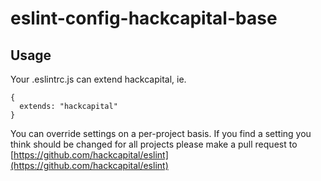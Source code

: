 # eslint-config-hackcapital-base

## Usage

Your .eslintrc.js can extend hackcapital, ie.
```
{
  extends: "hackcapital"
}
```

You can override settings on a per-project basis. If you find a setting you think should be changed for all projects please make a pull request to [https://github.com/hackcapital/eslint](https://github.com/hackcapital/eslint)